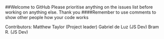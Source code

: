 ##Welcome to GitHub
Please prioritise anything on the issues list before working on anything else. Thank you
####Remember to use comments to show other people how your code works

Contributors:
Matthew Taylor (Project leader)
Gabriel de Luz (JS Dev)
Bram R. (JS Dev)


